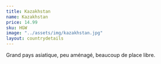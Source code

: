 ```yaml
---
title: Kazakhstan
name: Kazakhstan
price: 14.99
sku: HGW
image: "../assets/img/kazakhstan.jpg"
layout: countrydetails
---
```


Grand pays asiatique, peu aménagé, beaucoup de place libre.

